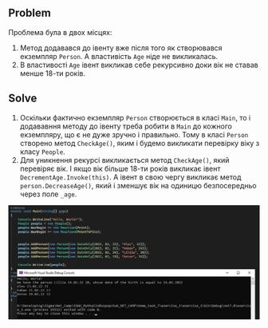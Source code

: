 ## Problem
Проблема була в двох місцях:
1. Метод додавався до івенту вже після того як створювався екземпляр ```Person```. А властивість ```Age``` ніде не викликалась.
2. В властивості ```Age``` івент викликав себе рекурсивно доки вік не ставав менше 18-ти років.


## Solve
1. Оскільки фактично екземпляр ```Person``` створюється в класі ```Main```, то і додававння методу до івенту треба робити в ```Main``` до кожного екземпляру, що є не дуже зручно і правильно. Тому в класі ```Person``` створено метод ```CheckAge()```, яким і будемо викликати перевірку віку з класу ```People```.
2. Для уникнення рекурсі викликається метод ```CheckAge()```, який перевіряє вік. І якщо вік більше 18-ти років викликає івент ``` DecrementAge.Invoke(this)```. А івент в свою чергу викликає метод ```person.DecreaseAge()```, який і зменшує вік на одиницю безпосередньо через поле ```_age```.

![1](1.png)